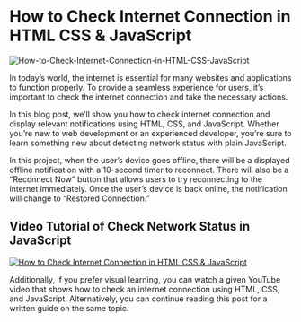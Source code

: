 # How to Check Internet Connection in HTML CSS & JavaScript

![How-to-Check-Internet-Connection-in-HTML-CSS-JavaScript](https://user-images.githubusercontent.com/46256884/233932142-42236562-4093-4ac8-9522-076d68fda51a.jpg)

In today’s world, the internet is essential for many websites and applications to function properly. To provide a seamless experience for users, it’s important to check the internet connection and take the necessary actions.

In this blog post, we’ll show you how to check internet connection and display relevant notifications using HTML, CSS, and JavaScript. Whether you’re new to web development or an experienced developer, you’re sure to learn something new about detecting network status with plain JavaScript.

In this project, when the user’s device goes offline, there will be a displayed offline notification with a 10-second timer to reconnect. There will also be a “Reconnect Now” button that allows users to try reconnecting to the internet immediately. Once the user’s device is back online, the notification will change to “Restored Connection.”

## Video Tutorial of Check Network Status in JavaScript

[![How to Check Internet Connection in HTML CSS & JavaScript](https://res.cloudinary.com/marcomontalbano/image/upload/v1682322359/video_to_markdown/images/youtube--KADY-DkNrhk-c05b58ac6eb4c4700831b2b3070cd403.jpg)](https://youtu.be/KADY-DkNrhk "How to Check Internet Connection in HTML CSS & JavaScript")

 Additionally, if you prefer visual learning, you can watch a given YouTube video that shows how to check an internet connection using HTML, CSS, and JavaScript. Alternatively, you can continue reading this post for a written guide on the same topic.
